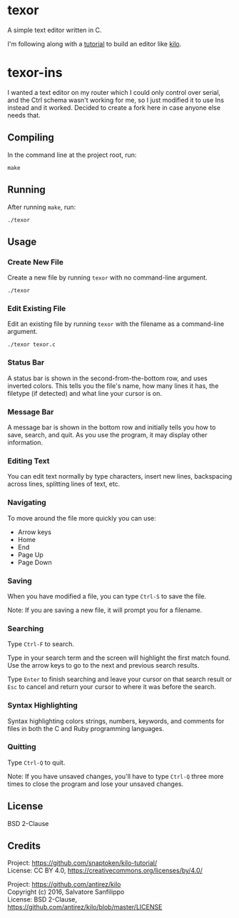 # texor

A simple text editor written in C.

I'm following along with a [tutorial](http://viewsourcecode.org/snaptoken/kilo/) to build an editor like [kilo](http://antirez.com/news/108).

# texor-ins

I wanted a text editor on my router which I could only control over serial, and the Ctrl schema wasn't working for me, so I just modified it to use Ins instead and it worked. Decided to create a fork here in case anyone else needs that.

## Compiling

In the command line at the project root, run:

```
make
```

## Running

After running `make`, run:

```
./texor
```

## Usage

### Create New File

Create a new file by running `texor` with no command-line argument.

```
./texor
```

### Edit Existing File

Edit an existing file by running `texor` with the filename as a command-line argument.

```
./texor texor.c
```

### Status Bar

A status bar is shown in the second-from-the-bottom row, and uses inverted colors. This tells you the file's name, how many lines it has, the filetype (if detected) and what line your cursor is on.

### Message Bar

A message bar is shown in the bottom row and initially tells you how to save, search, and quit. As you use the program, it may display other information.

### Editing Text

You can edit text normally by type characters, insert new lines, backspacing across lines, splitting lines of text, etc.

### Navigating

To move around the file more quickly you can use:

- Arrow keys
- Home
- End
- Page Up
- Page Down

### Saving

When you have modified a file, you can type `Ctrl-S` to save the file.

Note: If you are saving a new file, it will prompt you for a filename.

### Searching

Type `Ctrl-F` to search.

Type in your search term and the screen will highlight the first match found. Use the arrow keys to go to the next and previous search results.

Type `Enter` to finish searching and leave your cursor on that search result or `Esc` to cancel and return your cursor to where it was before the search.

### Syntax Highlighting

Syntax highlighting colors strings, numbers, keywords, and comments for files in both the C and Ruby programming languages.

### Quitting

Type `Ctrl-Q` to quit.

Note: If you have unsaved changes, you'll have to type `Ctrl-Q` three more times to close the program and lose your unsaved changes.

## License

BSD 2-Clause

## Credits

Project: https://github.com/snaptoken/kilo-tutorial/  
License: CC BY 4.0, https://creativecommons.org/licenses/by/4.0/

Project: https://github.com/antirez/kilo  
Copyright (c) 2016, Salvatore Sanfilippo <antirez at gmail dot com>  
License: BSD 2-Clause, https://github.com/antirez/kilo/blob/master/LICENSE

